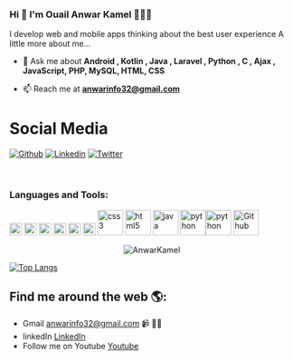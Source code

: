 ### Hi 👋 I'm Ouail Anwar Kamel 👩🏾‍💻

I develop web and mobile apps thinking about the best user experience 
A little more about me...  

- 💬 Ask me about **Android , Kotlin , Java , Laravel , Python , C , Ajax , JavaScript, PHP, MySQL, HTML, CSS**

- 📫 Reach me at **anwarinfo32@gmail.com**


# Social Media #
[![Github](https://img.shields.io/badge/-Github-000?style=flat&logo=Github&logoColor=white)](https://github.com/AnwarKamel)
[![Linkedin](https://img.shields.io/badge/-LinkedIn-blue?style=flat&logo=Linkedin&logoColor=white)](https://www.linkedin.com/in/anwar-kamel-ouail-aa339314b/)
[![Twitter](https://img.shields.io/badge/-Twitter-blue?style=flat&logo=Twitter&logoColor=white)](https://twitter.com/anwarkamel11/)


<br />

### Languages and Tools:

<p align="left">  <img src="https://www.vectorlogo.zone/logos/figma/figma-icon.svg" alt="figma" width="22" height="22"/> <img src="https://www.vectorlogo.zone/logos/firebase/firebase-icon.svg" alt="firebase" width="22" height="22"/>  <img src="https://www.vectorlogo.zone/logos/git-scm/git-scm-icon.svg" alt="git" width="22" height="22"/> <img src="https://devicons.github.io/devicon/devicon.git/icons/linux/linux-original.svg" alt="linux" width="22" height="22"/> <img src="https://devicons.github.io/devicon/devicon.git/icons/mysql/mysql-original-wordmark.svg" alt="mysql" width="22" height="22"/>
<img src="https://devicons.github.io/devicon/devicon.git/icons/python/python-original.svg" alt="python" width="22" height="22"/> 
<img src="https://devicons.github.io/devicon/devicon.git/icons/css3/css3-original-wordmark.svg" alt="css3" width="45" height="45"/> <img 
src="https://devicons.github.io/devicon/devicon.git/icons/html5/html5-original-wordmark.svg" alt="html5" width="45" height="45"/> <img 
src="https://devicons.github.io/devicon/devicon.git/icons/java/java-original-wordmark.svg" alt="java" width="45" height="45"/> <img 
src="https://devicons.github.io/devicon/devicon.git/icons/python/python-original-wordmark.svg" alt="python" width="45" height="45"/><img 
src="https://devicons.github.io/devicon/devicon.git/icons/android/android-original-wordmark.svg" alt="python" width="45" height="45"/>
<img src="https://devicons.github.io/devicon/devicon.git/icons/github/github-original-wordmark.svg" alt="Github" width="45" height="45"/>
</p>


</p>
<p align="center"> <img src="https://github-readme-stats.vercel.app/api?username=AnwarKamel&show_icons=true" alt="AnwarKamel" /> </p>

[![Top Langs](https://github-readme-stats.vercel.app/api/top-langs/?username=AnwarKamel&layout=compact)](https://github.com/anuraghazra/github-readme-stats)


## Find me around the web 🌎:
- Gmail    anwarinfo32@gmail.com 📹 ✍🏾
- linkedIn <a href="https://www.linkedin.com/in/anwar-kamel-ouail-aa339314b/"> LinkedIn</a> 
- Follow me on Youtube  <a href="https://www.youtube.com/c/AnwarTechn/">Youtube</a> 


